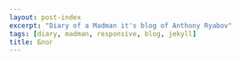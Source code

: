 ```yaml
---
layout: post-index
excerpt: "Diary of a Madman it's blog of Anthony Ryabov"
tags: [diary, madman, responsive, blog, jekyll]
title: Блог
---
```

